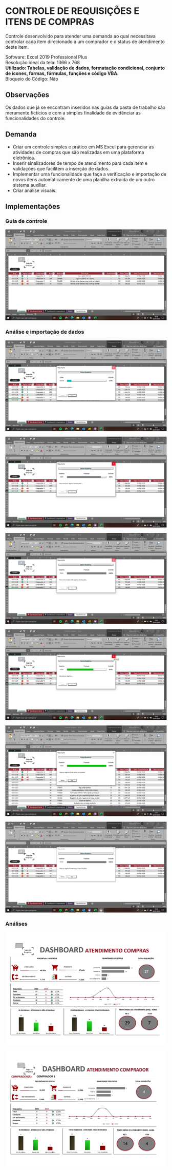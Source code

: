 # CONTROLE DE REQUISIÇÕES E ITENS DE COMPRAS  
Controle desenvolvido para atender uma demanda ao qual necessitava controlar cada item direcionado a um comprador e o status de atendimento deste item.  

Software: Excel 2019 Professional Plus  
Resolução ideal da tela: 1366 x 768  
**Utilizado: Tabelas, validação de dados, formatação condicional, conjunto de ícones, formas, fórmulas, funções e código VBA.**  
Bloqueio do Código: Não 

## Observações    
Os dados que já se encontram inseridos nas guias da pasta de trabalho são meramente fictícios e com a simples finalidade de evidênciar as funcionalidades do controle. 

## Demanda  
- Criar um controle simples e prático em MS Excel para gerenciar as atividades de compras que são realizadas em uma plataforma eletrônica. 
- Inserir sinalizadores de tempo de atendimento para cada item e validações que facilitem a inserção de dados.  
- Implementar uma funcionalidade que faça a verificação e importação de novos itens automáticamente de uma planilha extraída de um outro sistema auxíliar.  
- Criar análise visuais.  

## Implementações  

### Guia de controle  

![](imagens/controle.png)  

### Análise e importação de dados  

![](imagens/preparando-dados.png)  

![](imagens/procurando.png)  

![](imagens/novos.png)  

![](imagens/salvando.png)  

![](imagens/finalizado.png)  

![](imagens/sem-novos-registros.png)  


### Análises  

![](imagens/dashboard-geral.png)  

![](imagens/dashboard-comprador.png)  
